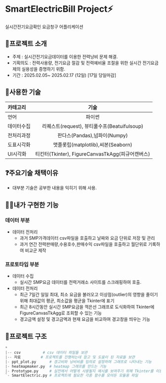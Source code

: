 # SmartElectricBill Project⚡

실시간전기요금확인 요금청구 어플리케이션

<!--
프로그래밍 입문 한달차 첫 프로젝트 작품.
-->
## 📝프로젝트 소개

* 주제 : 실시간전기요금데이터를 이용한 전력낭비 문제 해결.
* 기획의도 : 전력사용량, 전기요금 절감 및 전력예비율 조절을 위한 실시간 전기요금제의 실용성을 증명하기 위함.
* 기간 : 2025.02.05~ 2025.02.17 (12일) [17일 당일마감]


## 🔨사용한 기술

|카테고리|기술|
|:-|:-:|
|언어|파이썬|
|데이터수집|리퀘스트(request), 뷰티풀수프(Beatuifulsoup)|
|전처리과정|판다스(Pandas),넘파이(Numpy)|
|도표시각화|맷플롯립(matplotlib),씨본(Seaborn)|
|UI시각화|티킨터(Tkinter), FigureCanvasTkAgg(피규어캔버스)|

## ❓주요기술 채택이유
* 대부분 기술은 공부한 내용을 익히기 위해 사용.

## 🙋‍♂️내가 구현한 기능

### 데이터 부분
* 데이터 전처리
  * 과거 SMP가격데이터 csv파일을 호출하고 날짜와 요금 단위로 저장 및 관리
  * 과거 연간 전력판매량,수용호수,판매수익 csv파일을 호출하고 월단위로 기록하여 비교군 제작

### 프로토타입 부분
* 데이터 수집
  * 실시간 SMP요금 데이터를 전력거래소 사이트를 스크래핑하여 호출.
* 데이터 전처리
  * 최근 7일간 일일 최대, 최소 요금을 불러오고 이상점(outlier)의 영향을 줄이기 위해 최대값의 평균, 최소값을 평균을 Tkinter에 표기
  * 최근 8시간동안 실시간 SMP요금을 꺽은선 그래프로 도식화하여 Tkinter에 FigureCanvasTkAgg로 조회할 수 있는 기능
  * 경고금액 설정 및 경고금액과 현재 요금을 비교하여 경고창을 띄우는 기능


## 🌲프로젝트 구조

```python
*
|-- csv          # csv 데이터 파일들 보관
|-- 자료         # 프로젝트를 진행하는데 참고 및 도움이 된 자료들 보관
|- ppt_plot.py      # 경고비와 낭비비를 임의로 설정하며 그래프로 나타내는 기능
|- heatmapmaker.py  # heatmap 그래프를 만드는 기능
|- Prototype.py     # 실전에서 어떻게 사용될지 예시를 보여주기 위해 Tkinter를 이용해 인터페이스를 구현함
`- SmartElectric.py # 프로젝트에 필요한 각종 함수를 모아둔 모듈용 파일
```
